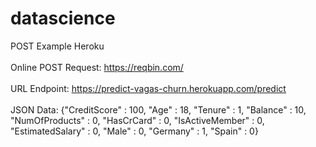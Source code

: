 # datascience
POST Example Heroku
<br> <br> Online POST Request: https://reqbin.com/
<br><br> URL Endpoint: https://predict-vagas-churn.herokuapp.com/predict
<br><br> JSON Data: {"CreditScore" : 100, "Age" : 18, "Tenure" : 1, "Balance" : 10, "NumOfProducts" : 0, "HasCrCard" : 0, "IsActiveMember" : 0, "EstimatedSalary" : 0, "Male" : 0, "Germany" : 1, "Spain" : 0}
